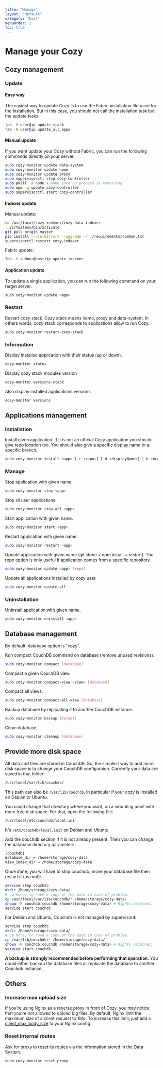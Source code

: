 ```yaml
---
title: "Manage"
layout: "default"
category: "host"
menuOrder: 1
toc: true
---
```

# Manage your Cozy

## Cozy management
### Update

#### Easy way

The easiest way to update Cozy is to use the Fabric installation file used for
the installation. But in this case, you should not call the installation task but the
update tasks:

```bash
fab -H user@ip update_stack
fab -H user@ip update_all_apps
```


#### Manual update

If you want update your Cozy without Fabric, you can run the following commands
directly on your server.

```bash
sudo cozy-monitor update data-system
sudo cozy-monitor update home
sudo cozy-monitor update proxy
sudo supervisorctl stop cozy-controller
sudo pkill -9 node # make sure no process is remaining.
sudo npm -g update cozy-controller
sudo supervisorctl start cozy-controller
```

#### Indexer update

Manual update:

```bash
cd /usr/local/cozy-indexer/cozy-data-indexer
. virtualenv/bin/activate
git pull origin master
pip install --use-mirrors --upgrade -r ./requirements/common.txt
supervisorctl restart cozy-indexer
```

Fabric update:

```bash
fab -H sudoer@host:ip update_indexer
```


#### Application update

To update a single application, you can run the following command on your target
server.

```bash
sudo cozy-monitor update <app>
```

### Restart
Restart cozy stack.
Cozy stack means home, proxy and data-system. In others words, cozy stack corresponds to applications allow to run Cozy.

```bash
sudo cozy-monitor restart-cozy-stack
```

### Information
Display installed application with their status (up or down).

```bash
cozy-monitor status
```

Display cozy stack modules version

```bash
cozy-monitor versions-stack
```

Also display installed applications versions

```bash
cozy-monitor versions
```

## Applications management

### Installation
Install given application. If it is not an official Cozy application you should
give repo location too. You should also give a specific display name or a specific branch.

```bash
sudo cozy-monitor install <app> [-r <repo>] [-d <displayName>] [-b <branch>]
```


### Manage
Stop application with given name.

```bash
sudo cozy-monitor stop <app>
```

Stop all user applications.

```bash
sudo cozy-monitor stop-all <app>
```

Start application with given name.

```bash
sudo cozy-monitor start <app>
```

Restart application with given name.

```bash
sudo cozy-monitor restart <app>
```

Update application with given name (git clone + npm install + restart).
The repo option is only useful if application comes from a specific repository.

```bash
sudo cozy-monitor update <app> [repo]
```

Update all applications installed by cozy user.

```bash
sudo cozy-monitor update-all
```


### Uninstallation

Uninstall application with given name.

```bash
sudo cozy-monitor uninstall <app>
```

## Database management
By default, database option is "cozy".

Run compact CouchDB command on database (remove unused revisions).

```bash
sudo cozy-monitor compact [database]
```

Compact a given CouchDB view.

```bash
sudo cozy-monitor compact-view <view> [database]
```

Compact all views.

```bash
sudo cozy-monitor compact-all-view [database]
```

Backup database by replicating it to another CouchDB instance.

```bash
sudo cozy-monitor backup [target]
```

Clean database.

```bash
sudo cozy-monitor cleanup [database]
```

## Provide more disk space


All data and files are stored in CouchDB. So, the simplest way to add more disk
space is to change your CouchDB configuraion. Currently your data are saved in
that folder:

```bash
/usr/local/var/lib/couchdb/
```

This path can also be `/var/lib/couchdb`, in particular if your cozy is
installed on Debian or Ubuntu.

You could change that directory where you want, on a mounting point with more
free disk space. For that, open the following file:

```bash
/usr/local/etc/couchdb/local.ini
```

It's `/etc/couchdb/local.init` on Debian and Ubuntu.

Add the couchdb section if it is not already present. Then you can change the
database directory parameters:

```bash
[couchdb]
database_dir = /home/storage/cozy-data
view_index_dir = /home/storage/cozy-data
```

Once done, you will have to stop couchdb, move your database file then restart
it (as root):

```bash
service stop couchdb
mkdir /home/storage/cozy-data/
# cp here, to have a copy of the data in case of problem.
cp /usr/local/var/lib/couchdb/* /home/storage/cozy-data/
chown -R couchdb:couchdb /home/storage/cozy-data/ # Rights required.
service start couchdb
```

For Debian and Ubuntu, Couchdb is not managed by supervisord:

```bash
service stop couchdb
mkdir /home/storage/cozy-data/
# cp here, to have a copy of the data in case of problem.
cp /var/lib/couchdb/* /home/storage/cozy-data/
chown -R couchdb:couchdb /home/storage/cozy-data/ # Rights required.
service start couchdb
```

**A backup is strongly recommended before performing that operation.** You
could either backup the database files or replicate the database to another
Couchdb instance.


## Others

### Increase max upload size

If you’re using Nginx as a reverse proxy in front of Cozy, you may notice that you’re not allowed to upload big files. By default, Nginx limit the maximum size of a client request to 1Mo. To increase this limit, just add a [client_max_body_size](http://nginx.org/en/docs/http/ngx_http_core_module.html#client_max_body_size) to your Nginx config.

### Reset internal routes

Ask for proxy to reset its routes via the information stored in the Data
System.

```bash
sudo cozy-monitor reset-proxy
```

